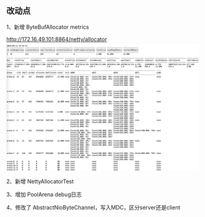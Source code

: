 ## 改动点

1、新增 ByteBufAllocator metrics

http://172.16.49.101:8864/netty/allocator
![](doc/metrics.png)

2、新增 NettyAllocatorTest

3、增加 PoolArena debug日志

4、修改了 AbstractNioByteChannel，写入MDC，区分server还是client
